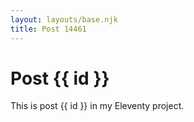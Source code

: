 ```yaml
---
layout: layouts/base.njk
title: Post 14461
---
```


# Post {{ id }}

This is post {{ id }} in my Eleventy project.

